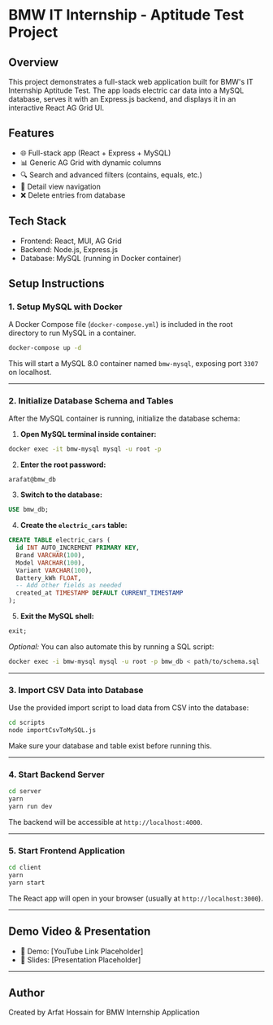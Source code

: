 # BMW IT Internship - Aptitude Test Project

## Overview

This project demonstrates a full-stack web application built for BMW's IT Internship Aptitude Test. The app loads electric car data into a MySQL database, serves it with an Express.js backend, and displays it in an interactive React AG Grid UI.

## Features

- 🌐 Full-stack app (React + Express + MySQL)
- 📊 Generic AG Grid with dynamic columns
- 🔍 Search and advanced filters (contains, equals, etc.)
- 🧭 Detail view navigation
- ❌ Delete entries from database

## Tech Stack

- Frontend: React, MUI, AG Grid
- Backend: Node.js, Express.js
- Database: MySQL (running in Docker container)

## Setup Instructions

### 1. Setup MySQL with Docker

A Docker Compose file (`docker-compose.yml`) is included in the root directory to run MySQL in a container.

```bash
docker-compose up -d
```

This will start a MySQL 8.0 container named `bmw-mysql`, exposing port `3307` on localhost.

---

### 2. Initialize Database Schema and Tables

After the MySQL container is running, initialize the database schema:

1. **Open MySQL terminal inside container:**

```bash
docker exec -it bmw-mysql mysql -u root -p
```

2. **Enter the root password:**

```
arafat@bmw_db
```

3. **Switch to the database:**

```sql
USE bmw_db;
```

4. **Create the `electric_cars` table:**

```sql
CREATE TABLE electric_cars (
  id INT AUTO_INCREMENT PRIMARY KEY,
  Brand VARCHAR(100),
  Model VARCHAR(100),
  Variant VARCHAR(100),
  Battery_kWh FLOAT,
  -- Add other fields as needed
  created_at TIMESTAMP DEFAULT CURRENT_TIMESTAMP
);
```

5. **Exit the MySQL shell:**

```sql
exit;
```

_Optional:_ You can also automate this by running a SQL script:

```bash
docker exec -i bmw-mysql mysql -u root -p bmw_db < path/to/schema.sql
```

---

### 3. Import CSV Data into Database

Use the provided import script to load data from CSV into the database:

```bash
cd scripts
node importCsvToMySQL.js
```

Make sure your database and table exist before running this.

---

### 4. Start Backend Server

```bash
cd server
yarn
yarn run dev
```

The backend will be accessible at `http://localhost:4000`.

---

### 5. Start Frontend Application

```bash
cd client
yarn 
yarn start
```

The React app will open in your browser (usually at `http://localhost:3000`).

---

## Demo Video & Presentation

- 🔗 Demo: \[YouTube Link Placeholder]
- 📑 Slides: \[Presentation Placeholder]

---

## Author

Created by Arfat Hossain for BMW Internship Application
